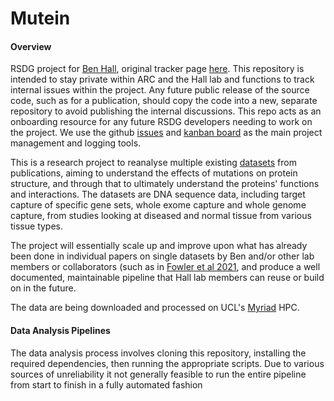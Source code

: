 # Mutein
#### Overview
RSDG project for [Ben Hall](https://iris.ucl.ac.uk/iris/browse/profile?upi=BHALL50), original tracker page [here](https://github.com/UCL-RITS/research-software-opportunities/issues/549). This repository is intended to stay private within ARC and the Hall lab and functions to track internal issues within the project. Any future public release of the source code, such as for a publication, should copy the code into a new, separate repository to avoid publishing the internal discussions. This repo acts as an onboarding resource for any future RSDG developers needing to work on the project. We use the github [issues](https://github.com/UCL/Mutein/issues) and [kanban board](https://github.com/UCL/Mutein/projects/1) as the main project management and logging tools.

This is a research project to reanalyse multiple existing [datasets](https://github.com/UCL/Mutein/issues?q=is%3Aissue+label%3Adataset) from publications, aiming to understand the effects of mutations on protein structure, and through that to ultimately understand the proteins' functions and interactions. The datasets are DNA sequence data, including target capture of specific gene sets, whole exome capture and whole genome capture, from studies looking at diseased and normal tissue from various tissue types.

The project will essentially scale up and improve upon what has already been done in individual papers on single datasets by Ben and/or other lab members or collaborators (such as in [Fowler et al 2021](https://github.com/UCL/Mutein/issues/54), and produce a well documented, maintainable pipeline that Hall lab members can reuse or build on in the future.

The data are being downloaded and processed on UCL's [Myriad](https://www.rc.ucl.ac.uk/docs/Clusters/Myriad/) HPC.

#### Data Analysis Pipelines
The data analysis process involves cloning this repository, installing the required dependencies, then running the appropriate scripts. Due to various sources of unreliability it not generally feasible to run the entire pipeline from start to finish in a fully automated fashion

